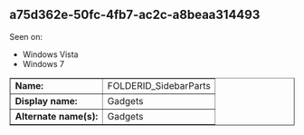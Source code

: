 ## a75d362e-50fc-4fb7-ac2c-a8beaa314493

Seen on:
* Windows Vista
* Windows 7

<table border="1" class="docutils">
  <tbody>
    <tr>
      <td><b>Name:</b></td>
      <td>FOLDERID_SidebarParts</td>
    </tr>
    <tr>
      <td><b>Display name:</b></td>
      <td>Gadgets</td>
    </tr>
    <tr>
      <td><b>Alternate name(s):</b></td>
      <td>Gadgets</td>
    </tr>
  </tbody>
</table>

